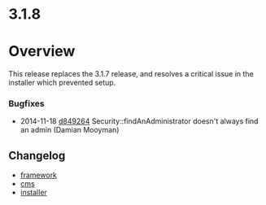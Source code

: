 # 3.1.8

# Overview

This release replaces the 3.1.7 release, and resolves a critical issue in the installer which prevented setup.

### Bugfixes

 * 2014-11-18 [d849264](https://github.com/silverstripe/sapphire/commit/d849264) Security::findAnAdministrator doesn't always find an admin (Damian Mooyman)

## Changelog

 * [framework](https://github.com/silverstripe/silverstripe-framework/releases/tag/3.1.8)
 * [cms](https://github.com/silverstripe/silverstripe-cms/releases/tag/3.1.8)
 * [installer](https://github.com/silverstripe/silverstripe-installer/releases/tag/3.1.8)
